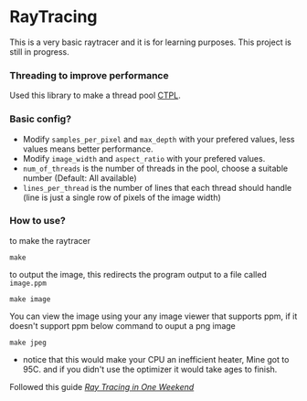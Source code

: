 # RayTracing
This is a very basic raytracer and it is for learning purposes.
This project is still in progress.

### Threading to improve performance
Used this library to make a thread pool [CTPL](https://github.com/vit-vit/CTPL).

### Basic config? 
- Modify `samples_per_pixel` and `max_depth` with your prefered values, less values means better performance.
- Modify `image_width` and `aspect_ratio` with your prefered values.
- `num_of_threads` is the number of threads in the pool, choose a suitable number (Default: All available)
- `lines_per_thread` is the number of lines that each thread should handle (line is just a single row of pixels of the image width)

### How to use?
to make the raytracer
```
make
```
to output the image, this redirects the program output to a file called `image.ppm`
```
make image
```
You can view the image using your any image viewer that supports ppm, if it doesn't support ppm below command to ouput a png image
```
make jpeg
```

* notice that this would make your CPU an inefficient heater, Mine got to 95C. and if you didn't use the optimizer it would take ages to finish.

Followed this guide
[_Ray Tracing in One Weekend_](https://raytracing.github.io/books/RayTracingInOneWeekend.html)
